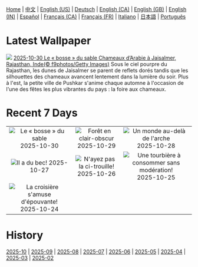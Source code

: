 [Home](../README.md) | [中文](zh-CN.md) | [English (US)](en-US.md) | [Deutsch](de-DE.md) | [English (CA)](en-CA.md) | [English (GB)](en-GB.md) | [English (IN)](en-IN.md) | [Español](es-ES.md) | [Français (CA)](fr-CA.md) | [Français (FR)](fr-FR.md) | [Italiano](it-IT.md) | [日本語](ja-JP.md) | [Português](pt-BR.md)

# Latest Wallpaper
![](https://www.bing.com/th?id=OHR.PushkarFair_FR-CA6109143818_UHD.jpg)
[2025-10-30 Le « bosse » du sable Chameaux d’Arabie à Jaisalmer, Rajasthan, Inde(© f9photos/Getty Images)](https://www.bing.com/th?id=OHR.PushkarFair_FR-CA6109143818_UHD.jpg)
Sous le ciel pourpre du Rajasthan, les dunes de Jaisalmer se parent de reflets dorés tandis que les silhouettes des chameaux avancent lentement dans la lumière du soir. Plus à l'est, la petite ville de Pushkar s'anime chaque automne à l'occasion de l'une des fêtes les plus vibrantes du pays : la foire aux chameaux.

# Recent 7 Days
|  |  |  |
|:---:|:---:|:---:|
| ![](https://www.bing.com/th?id=OHR.PushkarFair_FR-CA6109143818_400x240.jpg "Le « bosse » du sable") 2025-10-30 | ![](https://www.bing.com/th?id=OHR.FanalForest_FR-CA5981677765_400x240.jpg "Forêt en clair-obscur") 2025-10-29 | ![](https://www.bing.com/th?id=OHR.TepliceRocks_FR-CA5818772698_400x240.jpg "Un monde au-delà de l'arche") 2025-10-28 |
| ![](https://www.bing.com/th?id=OHR.AfricanRaven_FR-CA5487866311_400x240.jpg "Il a du bec!") 2025-10-27 | ![](https://www.bing.com/th?id=OHR.PumpkinFarm_FR-CA5403887507_400x240.jpg "N'ayez pas la ci-trouille!") 2025-10-26 | ![](https://www.bing.com/th?id=OHR.MartimoaapaFinland_FR-CA5308818561_400x240.jpg "Une tourbière à consommer sans modération!") 2025-10-25 |
| ![](https://www.bing.com/th?id=OHR.QueenMary_FR-CA5150794228_400x240.jpg "La croisière s'amuse d'épouvante!") 2025-10-24 |  |  |

# History
[2025-10](../archives/wallpaper/fr-CA/w_2025_10.md) | [2025-09](../archives/wallpaper/fr-CA/w_2025_09.md) | [2025-08](../archives/wallpaper/fr-CA/w_2025_08.md) | [2025-07](../archives/wallpaper/fr-CA/w_2025_07.md) | [2025-06](../archives/wallpaper/fr-CA/w_2025_06.md) | [2025-05](../archives/wallpaper/fr-CA/w_2025_05.md) | [2025-04](../archives/wallpaper/fr-CA/w_2025_04.md) | [2025-03](../archives/wallpaper/fr-CA/w_2025_03.md) | [2025-02](../archives/wallpaper/fr-CA/w_2025_02.md)
